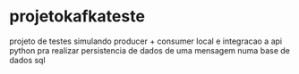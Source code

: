 # projetokafkateste

projeto de testes simulando producer + consumer local e integracao a api python pra realizar persistencia de dados de uma mensagem numa base de dados sql
